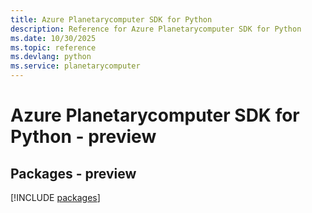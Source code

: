 ```yaml
---
title: Azure Planetarycomputer SDK for Python
description: Reference for Azure Planetarycomputer SDK for Python
ms.date: 10/30/2025
ms.topic: reference
ms.devlang: python
ms.service: planetarycomputer
---
```

# Azure Planetarycomputer SDK for Python - preview
## Packages - preview
[!INCLUDE [packages](planetarycomputer-index.md)]